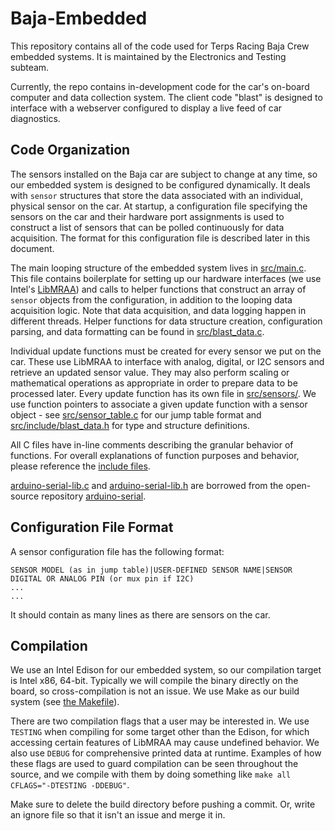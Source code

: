 # Baja-Embedded

This repository contains all of the code used for Terps Racing Baja Crew embedded systems.
It is maintained by the Electronics and Testing subteam.

Currently, the repo contains in-development code for the car's on-board computer and data
collection system. The client code "blast" is designed to interface with a webserver
configured to display a live feed of car diagnostics.

## Code Organization

The sensors installed on the Baja car are subject to change at any time, so our embedded system is designed to be configured dynamically. It deals with `sensor` structures that store the data associated with an individual, physical sensor on the car. At startup, a configuration file specifying the sensors on the car and their hardware port assignments is used to construct a list of sensors that can be polled continuously for data acquisition. The format for this configuration file is described later in this document.

The main looping structure of the embedded system lives in [src/main.c](src/main.c). This file contains boilerplate for setting up our hardware interfaces (we use Intel's [LibMRAA](https://iotdk.intel.com/docs/master/mraa/)) and calls to helper functions that construct an array of `sensor` objects from the configuration, in addition to the looping data acquisition logic. Note that data acquisition, and data logging happen in different threads. Helper functions for data structure creation, configuration parsing, and data formatting can be found in [src/blast_data.c](src/blast_data.c).

Individual update functions must be created for every sensor we put on the car. These use LibMRAA to interface with analog, digital, or I2C sensors and retrieve an updated sensor value. They may also perform scaling or mathematical operations as appropriate in order to prepare data to be processed later. Every update function has its own file in [src/sensors/](src/sensors/). We use function pointers to associate a given update function with a sensor object - see [src/sensor_table.c](src/sensor_table.c) for our jump table format and [src/include/blast_data.h](src/include/blast_data.h) for type and structure definitions.

All C files have in-line comments describing the granular behavior of functions. For overall explanations of function purposes and behavior, please reference the [include files](src/include/).

[arduino-serial-lib.c](src/arduino-serial-lib.c) and [arduino-serial-lib.h](src/include/arduino-serial-lib.h) are borrowed from the open-source repository [arduino-serial](https://github.com/todbot/arduino-serial/tree/main).

## Configuration File Format

A sensor configuration file has the following format:
```
SENSOR MODEL (as in jump table)|USER-DEFINED SENSOR NAME|SENSOR DIGITAL OR ANALOG PIN (or mux pin if I2C)
...
...
```
It should contain as many lines as there are sensors on the car.

## Compilation

We use an Intel Edison for our embedded system, so our compilation target is Intel x86, 64-bit. Typically we will compile the binary directly on the board, so cross-compilation is not an issue. We use Make as our build system (see [the Makefile](Makefile)).

There are two compilation flags that a user may be interested in. We use `TESTING` when compiling for some target other than the Edison, for which accessing certain features of LibMRAA may cause undefined behavior. We also use `DEBUG` for comprehensive printed data at runtime. Examples of how these flags are used to guard compilation can be seen throughout the source, and we compile with them by doing something like `make all CFLAGS="-DTESTING -DDEBUG"`.

Make sure to delete the build directory before pushing a commit. Or, write an ignore file so that it isn't an issue and merge it in.
